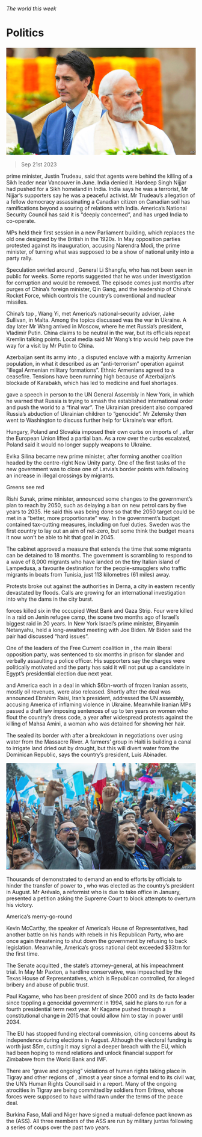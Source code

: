 ###### The world this week

# Politics 

#####  

![image](images/20230923_WWP001.jpg) 

> Sep 21st 2023 

 prime minister, Justin Trudeau, said that agents were behind the killing of a Sikh leader near Vancouver in June. India denied it. Hardeep Singh Nijjar had pushed for a Sikh homeland in India. India says he was a terrorist, Mr Nijjar’s supporters say he was a peaceful activist. Mr Trudeau’s allegation of a fellow democracy assassinating a Canadian citizen on Canadian soil has ramifications beyond a souring of relations with India. America’s National Security Council has said it is “deeply concerned”, and has urged India to co-operate.

 MPs held their first session in a new Parliament building, which replaces the old one designed by the British in the 1920s. In May opposition parties protested against its inauguration, accusing Narendra Modi, the prime minister, of turning what was supposed to be a show of national unity into a party rally.

Speculation swirled around , General Li Shangfu, who has not been seen in public for weeks. Some reports suggested that he was under investigation for corruption and would be removed. The episode comes just months after purges of China’s foreign minister, Qin Gang, and the leadership of China’s Rocket Force, which controls the country’s conventional and nuclear missiles.

China’s top , Wang Yi, met America’s national-security adviser, Jake Sullivan, in Malta. Among the topics discussed was the war in Ukraine. A day later Mr Wang arrived in Moscow, where he met Russia’s president, Vladimir Putin. China claims to be neutral in the war, but its officials repeat Kremlin talking points. Local media said Mr Wang’s trip would help pave the way for a visit by Mr Putin to China.

Azerbaijan sent its army into , a disputed enclave with a majority Armenian population, in what it described as an “anti-terrorism” operation against “illegal Armenian military formations”. Ethnic Armenians agreed to a ceasefire. Tensions have been running high because of Azerbaijan’s blockade of Karabakh, which has led to medicine and fuel shortages. 

 gave a speech in person to the UN General Assembly in New York, in which he warned that Russia is trying to smash the established international order and push the world to a “final war”. The Ukrainian president also compared Russia’s abduction of Ukrainian children to “genocide”. Mr Zelensky then went to Washington to discuss further help for Ukraine’s war effort. 

Hungary, Poland and Slovakia imposed their own curbs on imports of , after the European Union lifted a partial ban. As a row over the curbs escalated, Poland said it would no longer supply weapons to Ukraine. 

Evika Silina became  new prime minister, after forming another coalition headed by the centre-right New Unity party. One of the first tasks of the new government was to close one of Latvia’s border points with  following an increase in illegal crossings by migrants. 

Greens see red

Rishi Sunak,  prime minister, announced some changes to the government’s plan to reach  by 2050, such as delaying a ban on new petrol cars by five years to 2035. He said this was being done so that the 2050 target could be met in a “better, more proportionate” way. In  the government’s budget contained tax-cutting measures, including on fuel duties. Sweden was the first country to lay out an aim of net-zero, but some think the budget means it now won’t be able to hit that goal in 2045. 

The  cabinet approved a measure that extends the time that some migrants can be detained to 18 months. The government is scrambling to respond to a wave of 8,000 migrants who have landed on the tiny Italian island of Lampedusa, a favourite destination for the people-smugglers who traffic migrants in boats from Tunisia, just 113 kilometres (61 miles) away. 

Protests broke out against the authorities in Derna, a city in eastern  recently devastated by floods. Calls are growing for an international investigation into why the dams in the city burst. 

 forces killed six in the occupied West Bank and Gaza Strip. Four were killed in a raid on Jenin refugee camp, the scene two months ago of Israel’s biggest raid in 20 years. In New York Israel’s prime minister, Binyamin Netanyahu, held a long-awaited meeting with Joe Biden. Mr Biden said the pair had discussed “hard issues”.

One of the leaders of the Free Current coalition in , the main liberal opposition party, was sentenced to six months in prison for slander and verbally assaulting a police officer. His supporters say the charges were politically motivated and the party has said it will not put up a candidate in Egypt’s presidential election due next year. 

 and America each  in a deal in which $6bn-worth of frozen Iranian assets, mostly oil revenues, were also released. Shortly after the deal was announced Ebrahim Raisi, Iran’s president, addressed the UN assembly, accusing America of inflaming violence in Ukraine. Meanwhile Iranian MPs passed a draft law imposing sentences of up to ten years on women who flout the country’s dress code, a year after widespread protests against the killing of Mahsa Amini, a woman who was detained for showing her hair.

The  sealed its border with  after a breakdown in negotiations over using water from the Massacre River. A farmers’ group in Haiti is building a canal to irrigate land dried out by drought, but this will divert water from the Dominican Republic, says the country’s president, Luis Abinader. 

![image](images/20230923_WWP002.jpg) 


Thousands of  demonstrated to demand an end to efforts by officials to hinder the transfer of power to , who was elected as the country’s president in August. Mr Arévalo, a reformist who is due to take office in January, presented a petition asking the Supreme Court to block attempts to overturn his victory. 

America’s merry-go-round

Kevin McCarthy, the speaker of America’s House of Representatives, had another battle on his hands with rebels in his Republican Party, who are once again threatening to shut down the government by refusing to back  legislation. Meanwhile, America’s gross national debt exceeded $33trn for the first time. 

The  Senate acquitted , the state’s attorney-general, at his impeachment trial. In May Mr Paxton, a hardline conservative, was impeached by the Texas House of Representatives, which is Republican controlled, for alleged bribery and abuse of public trust.

Paul Kagame, who has been president of  since 2000 and its de facto leader since toppling a genocidal government in 1994, said he plans to run for a fourth presidential term next year. Mr Kagame pushed through a constitutional change in 2015 that could allow him to stay in power until 2034.

The EU has stopped funding  electoral commission, citing concerns about its independence during elections in August. Although the electoral funding is worth just $5m, cutting it may signal a deeper breach with the EU, which had been hoping to mend relations and unlock financial support for Zimbabwe from the World Bank and IMF.

There are “grave and ongoing” violations of human rights taking place in Tigray and other regions of , almost a year since a formal end to its civil war, the UN’s Human Rights Council said in a report. Many of the ongoing atrocities in Tigray are being committed by soldiers from Eritrea, whose forces were supposed to have withdrawn under the terms of the peace deal.

Burkina Faso, Mali and Niger have signed a mutual-defence pact known as the  (ASS). All three members of the ASS are run by military juntas following a series of coups over the past two years.

